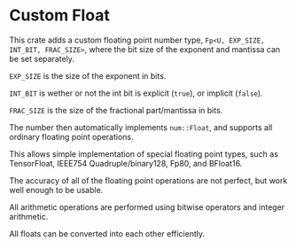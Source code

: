 # Custom Float

This crate adds a custom floating point number type, `Fp<U, EXP_SIZE, INT_BIT, FRAC_SIZE>`, where the bit size of the exponent and mantissa can be set separately.

`EXP_SIZE` is the size of the exponent in bits.

`INT_BIT` is wether or not the int bit is explicit (`true`), or implicit (`false`).

`FRAC_SIZE` is the size of the fractional part/mantissa in bits.

The number then automatically implements `num::Float`, and supports all ordinary floating point operations.

This allows simple implementation of special floating point types, such as TensorFloat, IEEE754 Quadruple/binary128, Fp80, and BFloat16.

The accuracy of all of the floating point operations are not perfect, but work well enough to be usable.

All arithmetic operations are performed using bitwise operators and integer arithmetic.

All floats can be converted into each other efficiently.
